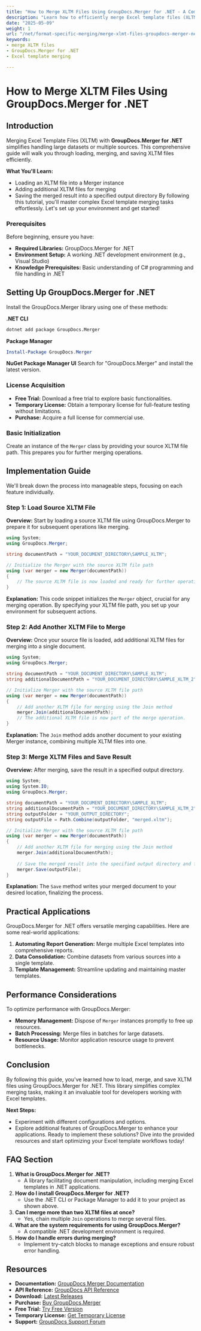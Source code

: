 ```yaml
---
title: "How to Merge XLTM Files Using GroupDocs.Merger for .NET - A Complete Guide"
description: "Learn how to efficiently merge Excel template files (XLTM) using GroupDocs.Merger for .NET. This guide covers setup, implementation, and optimization."
date: "2025-05-09"
weight: 1
url: "/net/format-specific-merging/merge-xlmt-files-groupdocs-merger-net/"
keywords:
- merge XLTM files
- GroupDocs.Merger for .NET
- Excel template merging

---
```



# How to Merge XLTM Files Using GroupDocs.Merger for .NET
## Introduction
Merging Excel Template Files (XLTM) with **GroupDocs.Merger for .NET** simplifies handling large datasets or multiple sources. This comprehensive guide will walk you through loading, merging, and saving XLTM files efficiently.

**What You'll Learn:**
- Loading an XLTM file into a Merger instance
- Adding additional XLTM files for merging
- Saving the merged result into a specified output directory
By following this tutorial, you'll master complex Excel template merging tasks effortlessly. Let's set up your environment and get started!

### Prerequisites
Before beginning, ensure you have:
- **Required Libraries:** GroupDocs.Merger for .NET
- **Environment Setup:** A working .NET development environment (e.g., Visual Studio)
- **Knowledge Prerequisites:** Basic understanding of C# programming and file handling in .NET

## Setting Up GroupDocs.Merger for .NET
Install the GroupDocs.Merger library using one of these methods:

**.NET CLI**
```bash
dotnet add package GroupDocs.Merger
```

**Package Manager**
```powershell
Install-Package GroupDocs.Merger
```

**NuGet Package Manager UI**
Search for "GroupDocs.Merger" and install the latest version.

### License Acquisition
- **Free Trial:** Download a free trial to explore basic functionalities.
- **Temporary License:** Obtain a temporary license for full-feature testing without limitations.
- **Purchase:** Acquire a full license for commercial use.

### Basic Initialization
Create an instance of the `Merger` class by providing your source XLTM file path. This prepares you for further merging operations.

## Implementation Guide
We'll break down the process into manageable steps, focusing on each feature individually.

### Step 1: Load Source XLTM File
**Overview:** Start by loading a source XLTM file using GroupDocs.Merger to prepare it for subsequent operations like merging.

```csharp
using System;
using GroupDocs.Merger;

string documentPath = "YOUR_DOCUMENT_DIRECTORY\SAMPLE_XLTM";

// Initialize the Merger with the source XLTM file path
using (var merger = new Merger(documentPath))
{
    // The source XLTM file is now loaded and ready for further operations.
}
```
**Explanation:** This code snippet initializes the `Merger` object, crucial for any merging operation. By specifying your XLTM file path, you set up your environment for subsequent actions.

### Step 2: Add Another XLTM File to Merge
**Overview:** Once your source file is loaded, add additional XLTM files for merging into a single document.

```csharp
using System;
using GroupDocs.Merger;

string documentPath = "YOUR_DOCUMENT_DIRECTORY\SAMPLE_XLTM";
string additionalDocumentPath = "YOUR_DOCUMENT_DIRECTORY\SAMPLE_XLTM_2";

// Initialize Merger with the source XLTM file path
using (var merger = new Merger(documentPath))
{
    // Add another XLTM file for merging using the Join method
    merger.Join(additionalDocumentPath);
    // The additional XLTM file is now part of the merge operation.
}
```
**Explanation:** The `Join` method adds another document to your existing Merger instance, combining multiple XLTM files into one.

### Step 3: Merge XLTM Files and Save Result
**Overview:** After merging, save the result in a specified output directory.

```csharp
using System;
using System.IO;
using GroupDocs.Merger;

string documentPath = "YOUR_DOCUMENT_DIRECTORY\SAMPLE_XLTM";
string additionalDocumentPath = "YOUR_DOCUMENT_DIRECTORY\SAMPLE_XLTM_2";
string outputFolder = "YOUR_OUTPUT_DIRECTORY";
string outputFile = Path.Combine(outputFolder, "merged.xltm");

// Initialize Merger with the source XLTM file path
using (var merger = new Merger(documentPath))
{
    // Add another XLTM file for merging using the Join method
    merger.Join(additionalDocumentPath);
    
    // Save the merged result into the specified output directory and file
    merger.Save(outputFile);
}
```
**Explanation:** The `Save` method writes your merged document to your desired location, finalizing the process.

## Practical Applications
GroupDocs.Merger for .NET offers versatile merging capabilities. Here are some real-world applications:
1. **Automating Report Generation:** Merge multiple Excel templates into comprehensive reports.
2. **Data Consolidation:** Combine datasets from various sources into a single template.
3. **Template Management:** Streamline updating and maintaining master templates.

## Performance Considerations
To optimize performance with GroupDocs.Merger:
- **Memory Management:** Dispose of `Merger` instances promptly to free up resources.
- **Batch Processing:** Merge files in batches for large datasets.
- **Resource Usage:** Monitor application resource usage to prevent bottlenecks.

## Conclusion
By following this guide, you've learned how to load, merge, and save XLTM files using GroupDocs.Merger for .NET. This library simplifies complex merging tasks, making it an invaluable tool for developers working with Excel templates.

**Next Steps:**
- Experiment with different configurations and options.
- Explore additional features of GroupDocs.Merger to enhance your applications.
Ready to implement these solutions? Dive into the provided resources and start optimizing your Excel template workflows today!

## FAQ Section
1. **What is GroupDocs.Merger for .NET?**
   - A library facilitating document manipulation, including merging Excel templates in .NET applications.
2. **How do I install GroupDocs.Merger for .NET?**
   - Use the .NET CLI or Package Manager to add it to your project as shown above.
3. **Can I merge more than two XLTM files at once?**
   - Yes, chain multiple `Join` operations to merge several files.
4. **What are the system requirements for using GroupDocs.Merger?**
   - A compatible .NET development environment is required.
5. **How do I handle errors during merging?**
   - Implement try-catch blocks to manage exceptions and ensure robust error handling.

## Resources
- **Documentation:** [GroupDocs Merger Documentation](https://docs.groupdocs.com/merger/net/)
- **API Reference:** [GroupDocs API Reference](https://reference.groupdocs.com/merger/net/)
- **Download:** [Latest Releases](https://releases.groupdocs.com/merger/net/)
- **Purchase:** [Buy GroupDocs.Merger](https://purchase.groupdocs.com/buy)
- **Free Trial:** [Try Free Version](https://releases.groupdocs.com/merger/net/)
- **Temporary License:** [Get Temporary License](https://purchase.groupdocs.com/temporary-license/)
- **Support:** [GroupDocs Support Forum](https://forum.groupdocs.com/c/merger/)
